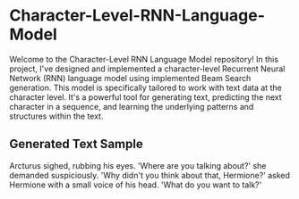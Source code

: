 # Character-Level-RNN-Language-Model

Welcome to the Character-Level RNN Language Model repository! In this project, I've designed and implemented a character-level Recurrent Neural Network (RNN) language model using implemented Beam Search generation. This model is specifically tailored to work with text data at the character level. It's a powerful tool for generating text, predicting the next character in a sequence, and learning the underlying patterns and structures within the text.

## Generated Text Sample
Arcturus sighed, rubbing his eyes. 'Where are you talking about?' she demanded suspiciously. 'Why didn't you think about that, Hermione?' asked Hermione with a small voice of his head. 'What do you want to talk?'
